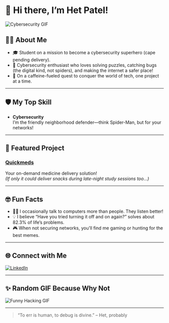 # 👋 Hi there, I’m Het Patel!

![Cybersecurity GIF](https://media.giphy.com/media/hvRJCLFzcasrR4ia7z/giphy.gif)

## 🧑‍🎓 About Me

- 🎓 Student on a mission to become a cybersecurity superhero (cape pending delivery).
- 🔐 Cybersecurity enthusiast who loves solving puzzles, catching bugs (the digital kind, not spiders), and making the internet a safer place!
- 🚀 On a caffeine-fueled quest to conquer the world of tech, one project at a time.

---

## 🛡️ My Top Skill

- **Cybersecurity**  
  I’m the friendly neighborhood defender—think Spider-Man, but for your networks!

---

## 🚀 Featured Project

### [Quickmeds](#)
Your on-demand medicine delivery solution!  
*(If only it could deliver snacks during late-night study sessions too…)*

---

## 🤓 Fun Facts

- 🕵️‍♂️ I occasionally talk to computers more than people. They listen better!
- 💡 I believe “Have you tried turning it off and on again?” solves about 82.3% of life’s problems.
- 🎮 When not securing networks, you’ll find me gaming or hunting for the best memes.

---

## 🌐 Connect with Me

[![LinkedIn](https://img.shields.io/badge/LinkedIn-blue?logo=linkedin&logoColor=white)](https://www.linkedin.com/in/hetpatel9/)

---

## ✨ Random GIF Because Why Not

![Funny Hacking GIF](https://media.giphy.com/media/3o7aCTfyhYawdOXcFW/giphy.gif)

---

> “To err is human, to debug is divine.” – Het, probably
